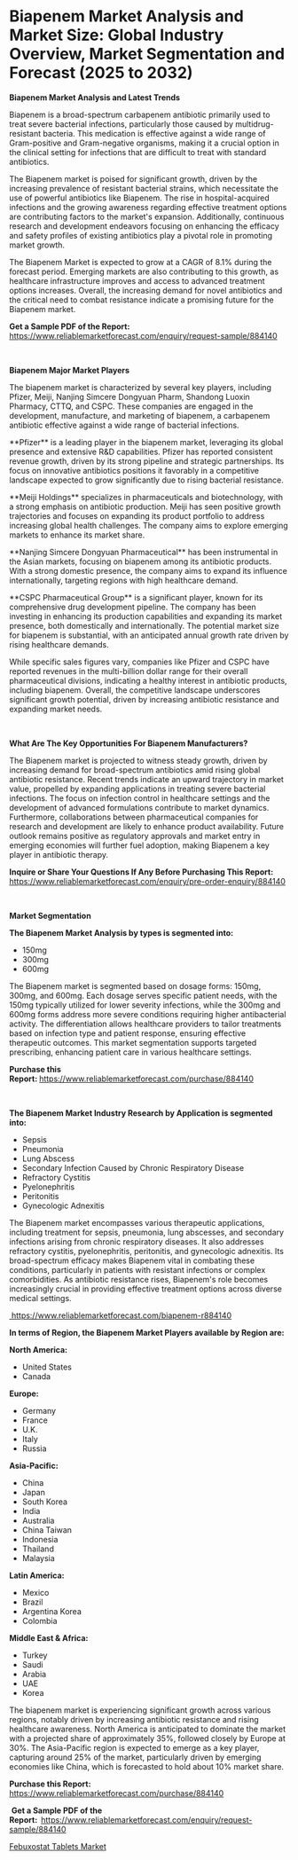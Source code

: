 <p><h1>Biapenem Market Analysis and Market Size: Global Industry Overview, Market Segmentation and Forecast (2025 to 2032)</h1></p><p><strong>Biapenem Market Analysis and Latest Trends</strong></p>
<p><p>Biapenem is a broad-spectrum carbapenem antibiotic primarily used to treat severe bacterial infections, particularly those caused by multidrug-resistant bacteria. This medication is effective against a wide range of Gram-positive and Gram-negative organisms, making it a crucial option in the clinical setting for infections that are difficult to treat with standard antibiotics. </p><p>The Biapenem market is poised for significant growth, driven by the increasing prevalence of resistant bacterial strains, which necessitate the use of powerful antibiotics like Biapenem. The rise in hospital-acquired infections and the growing awareness regarding effective treatment options are contributing factors to the market's expansion. Additionally, continuous research and development endeavors focusing on enhancing the efficacy and safety profiles of existing antibiotics play a pivotal role in promoting market growth.</p><p>The Biapenem Market is expected to grow at a CAGR of 8.1% during the forecast period. Emerging markets are also contributing to this growth, as healthcare infrastructure improves and access to advanced treatment options increases. Overall, the increasing demand for novel antibiotics and the critical need to combat resistance indicate a promising future for the Biapenem market.</p></p>
<p><strong>Get a Sample PDF of the Report:&nbsp;</strong> <a href="https://www.reliablemarketforecast.com/enquiry/request-sample/884140?utm_campaign=2886&utm_medium=2&utm_source=Github&utm_content=ia&utm_term=08032025&utm_id=biapenem">https://www.reliablemarketforecast.com/enquiry/request-sample/884140</a></p>
<p>&nbsp;</p>
<p><strong>Biapenem Major Market Players</strong></p>
<p><p>The biapenem market is characterized by several key players, including Pfizer, Meiji, Nanjing Simcere Dongyuan Pharm, Shandong Luoxin Pharmacy, CTTQ, and CSPC. These companies are engaged in the development, manufacture, and marketing of biapenem, a carbapenem antibiotic effective against a wide range of bacterial infections.</p><p>**Pfizer** is a leading player in the biapenem market, leveraging its global presence and extensive R&D capabilities. Pfizer has reported consistent revenue growth, driven by its strong pipeline and strategic partnerships. Its focus on innovative antibiotics positions it favorably in a competitive landscape expected to grow significantly due to rising bacterial resistance.</p><p>**Meiji Holdings** specializes in pharmaceuticals and biotechnology, with a strong emphasis on antibiotic production. Meiji has seen positive growth trajectories and focuses on expanding its product portfolio to address increasing global health challenges. The company aims to explore emerging markets to enhance its market share.</p><p>**Nanjing Simcere Dongyuan Pharmaceutical** has been instrumental in the Asian markets, focusing on biapenem among its antibiotic products. With a strong domestic presence, the company aims to expand its influence internationally, targeting regions with high healthcare demand.</p><p>**CSPC Pharmaceutical Group** is a significant player, known for its comprehensive drug development pipeline. The company has been investing in enhancing its production capabilities and expanding its market presence, both domestically and internationally. The potential market size for biapenem is substantial, with an anticipated annual growth rate driven by rising healthcare demands.</p><p>While specific sales figures vary, companies like Pfizer and CSPC have reported revenues in the multi-billion dollar range for their overall pharmaceutical divisions, indicating a healthy interest in antibiotic products, including biapenem. Overall, the competitive landscape underscores significant growth potential, driven by increasing antibiotic resistance and expanding market needs.</p></p>
<p>&nbsp;</p>
<p><strong>What Are The Key Opportunities For Biapenem Manufacturers?</strong></p>
<p><p>The Biapenem market is projected to witness steady growth, driven by increasing demand for broad-spectrum antibiotics amid rising global antibiotic resistance. Recent trends indicate an upward trajectory in market value, propelled by expanding applications in treating severe bacterial infections. The focus on infection control in healthcare settings and the development of advanced formulations contribute to market dynamics. Furthermore, collaborations between pharmaceutical companies for research and development are likely to enhance product availability. Future outlook remains positive as regulatory approvals and market entry in emerging economies will further fuel adoption, making Biapenem a key player in antibiotic therapy.</p></p>
<p><strong>Inquire or Share Your Questions If Any Before Purchasing This Report:</strong> <a href="https://www.reliablemarketforecast.com/enquiry/pre-order-enquiry/884140?utm_campaign=2886&utm_medium=2&utm_source=Github&utm_content=ia&utm_term=08032025&utm_id=biapenem">https://www.reliablemarketforecast.com/enquiry/pre-order-enquiry/884140</a></p>
<p>&nbsp;</p>
<p><strong>Market Segmentation</strong></p>
<p><strong>The Biapenem Market Analysis by types is segmented into:</strong></p>
<p><ul><li>150mg</li><li>300mg</li><li>600mg</li></ul></p>
<p><p>The Biapenem market is segmented based on dosage forms: 150mg, 300mg, and 600mg. Each dosage serves specific patient needs, with the 150mg typically utilized for lower severity infections, while the 300mg and 600mg forms address more severe conditions requiring higher antibacterial activity. The differentiation allows healthcare providers to tailor treatments based on infection type and patient response, ensuring effective therapeutic outcomes. This market segmentation supports targeted prescribing, enhancing patient care in various healthcare settings.</p></p>
<p><strong>Purchase this Report:&nbsp;</strong><a href="https://www.reliablemarketforecast.com/purchase/884140?utm_campaign=2886&utm_medium=2&utm_source=Github&utm_content=ia&utm_term=08032025&utm_id=biapenem">https://www.reliablemarketforecast.com/purchase/884140</a></p>
<p>&nbsp;</p>
<p><strong>The Biapenem Market Industry Research by Application is segmented into:</strong></p>
<p><ul><li>Sepsis</li><li>Pneumonia</li><li>Lung Abscess</li><li>Secondary Infection Caused by Chronic Respiratory Disease</li><li>Refractory Cystitis</li><li>Pyelonephritis</li><li>Peritonitis</li><li>Gynecologic Adnexitis</li></ul></p>
<p><p>The Biapenem market encompasses various therapeutic applications, including treatment for sepsis, pneumonia, lung abscesses, and secondary infections arising from chronic respiratory diseases. It also addresses refractory cystitis, pyelonephritis, peritonitis, and gynecologic adnexitis. Its broad-spectrum efficacy makes Biapenem vital in combating these conditions, particularly in patients with resistant infections or complex comorbidities. As antibiotic resistance rises, Biapenem's role becomes increasingly crucial in providing effective treatment options across diverse medical settings.</p></p>
<p><a href="https://www.reliablemarketforecast.com/biapenem-r884140?utm_campaign=2886&utm_medium=2&utm_source=Github&utm_content=ia&utm_term=08032025&utm_id=biapenem">&nbsp;https://www.reliablemarketforecast.com/biapenem-r884140</a></p>
<p><strong>In terms of Region, the Biapenem Market Players available by Region are:</strong></p>
<p>
    <p> <strong> North America: </strong>
        <ul>
            <li>United States</li>
            <li>Canada</li>
        </ul>
        </p> 
    <p> <strong> Europe: </strong>
        <ul>
            <li>Germany</li>
            <li>France</li>
            <li>U.K.</li>
            <li>Italy</li>
            <li>Russia</li>
        </ul>
        </p> 
    <p> <strong> Asia-Pacific: </strong>
        <ul>
            <li>China</li>
            <li>Japan</li>
            <li>South Korea</li>
            <li>India</li>
            <li>Australia</li>
            <li>China Taiwan</li>
            <li>Indonesia</li>
            <li>Thailand</li>
            <li>Malaysia</li>
        </ul>
        </p> 
    <p> <strong> Latin America: </strong>
        <ul>
            <li>Mexico</li>
            <li>Brazil</li>
            <li>Argentina Korea</li>
            <li>Colombia</li>
        </ul>
        </p> 
    <p> <strong> Middle East & Africa: </strong>
        <ul>
            <li>Turkey</li>
            <li>Saudi</li>
            <li>Arabia</li>
            <li>UAE</li>
            <li>Korea</li>
        </ul>
    </p>
    </p>
<p><p>The biapenem market is experiencing significant growth across various regions, notably driven by increasing antibiotic resistance and rising healthcare awareness. North America is anticipated to dominate the market with a projected share of approximately 35%, followed closely by Europe at 30%. The Asia-Pacific region is expected to emerge as a key player, capturing around 25% of the market, particularly driven by emerging economies like China, which is forecasted to hold about 10% market share.</p></p>
<p><strong>Purchase this Report: </strong><a href="https://www.reliablemarketforecast.com/purchase/884140?utm_campaign=2886&utm_medium=2&utm_source=Github&utm_content=ia&utm_term=08032025&utm_id=biapenem">https://www.reliablemarketforecast.com/purchase/884140</a></p>
<p>&nbsp;<strong>Get a Sample PDF of the Report:&nbsp;&nbsp;</strong><a href="https://www.reliablemarketforecast.com/enquiry/request-sample/884140?utm_campaign=2886&utm_medium=2&utm_source=Github&utm_content=ia&utm_term=08032025&utm_id=biapenem">https://www.reliablemarketforecast.com/enquiry/request-sample/884140</a></p>
<p><strong></strong></p>
<p><p><a href="https://github.com/aidelndasse/Market-Research-Report-List-1/blob/main/febuxostat-tablets-market.md?utm_campaign=2886&utm_medium=2&utm_source=Github&utm_content=ia&utm_term=08032025&utm_id=biapenem">Febuxostat Tablets Market</a></p></p>